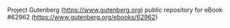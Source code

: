 Project Gutenberg (https://www.gutenberg.org) public repository for eBook #62962 (https://www.gutenberg.org/ebooks/62962)
